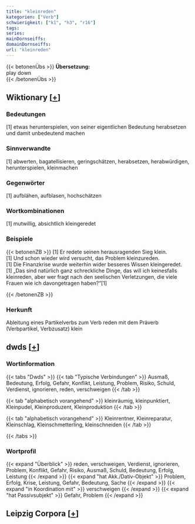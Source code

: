 ```yaml
---
title: "kleinreden"
kategorien: ["Verb"]
schwierigkeit: ["k1", "h3", "r16"]
tags:
series:
mainDornseiffs:
domainDornseiffs:
url: "kleinreden"
---
```


{{< betonenÜbs >}}
**Übersetzung:**  
play down  
{{< /betonenÜbs >}}

## Wiktionary [[+](https://de.wiktionary.org/wiki/kleinreden)]

### Bedeutungen
[1] etwas herunterspielen, von seiner eigentlichen Bedeutung herabsetzen und damit unbedeutend machen  

### Sinnverwandte
[1] abwerten, bagatellisieren, geringschätzen, herabsetzen, herabwürdigen, herunterspielen, kleinmachen  

### Gegenwörter
[1] aufblähen, aufblasen, hochschätzen  

### Wortkombinationen
[1] mutwillig, absichtlich kleingeredet  

### Beispiele
{{< betonenZB >}}
[1] Er redete seinen herausragenden Sieg klein.  
[1] Und schon wieder wird versucht, das Problem kleinzureden.  
[1] Die Finanzkrise wurde weiterhin wider besseres Wissen kleingeredet.  
[1] „Das sind natürlich ganz schreckliche Dinge, das will ich keinesfalls kleinreden, aber wer fragt nach den seelischen Verletzungen, die viele Frauen wie ich davongetragen haben?“[1]  

{{< /betonenZB >}}
### Herkunft
Ableitung eines Partikelverbs zum Verb reden mit dem Präverb (Verbpartikel, Verbzusatz) klein  



## dwds [[+](https://www.dwds.de/wb/kleinreden)]

### Wortinformation
{{< tabs "Dwds" >}}
{{< tab "Typische Verbindungen" >}}
Ausmaß, Bedeutung, Erfolg, Gefahr, Konflikt, Leistung, Problem, Risiko, Schuld, Verdienst, ignorieren, reden, verschweigen
{{< /tab >}}

{{< tab "alphabetisch vorangehend" >}}
kleinräumig, kleinpunktiert, Kleinpudel, Kleinproduzent, Kleinproduktion
{{< /tab >}}

{{< tab "alphabetisch vorangehend" >}}
Kleinrentner, Kleinreparatur, Kleinschlag, Kleinschmetterling, kleinschneiden
{{< /tab >}}

{{< /tabs >}}

### Wortprofil
{{< expand "Überblick" >}} reden, verschweigen, Verdienst, ignorieren, Problem, Konflikt, Gefahr, Risiko, Ausmaß, Schuld, Bedeutung, Erfolg, Leistung {{< /expand >}}
{{< expand "hat Akk./Dativ-Objekt" >}} Problem, Erfolg, Krise, Leistung, Gefahr, Bedeutung, Sache {{< /expand >}}
{{< expand "in Koordination mit" >}} verschweigen {{< /expand >}}
{{< expand "hat Passivsubjekt" >}} Gefahr, Problem {{< /expand >}}

## Leipzig Corpora [[+](https://corpora.uni-leipzig.de/en/res?word=kleinreden&corpusId=deu_newscrawl-public_2018)]

